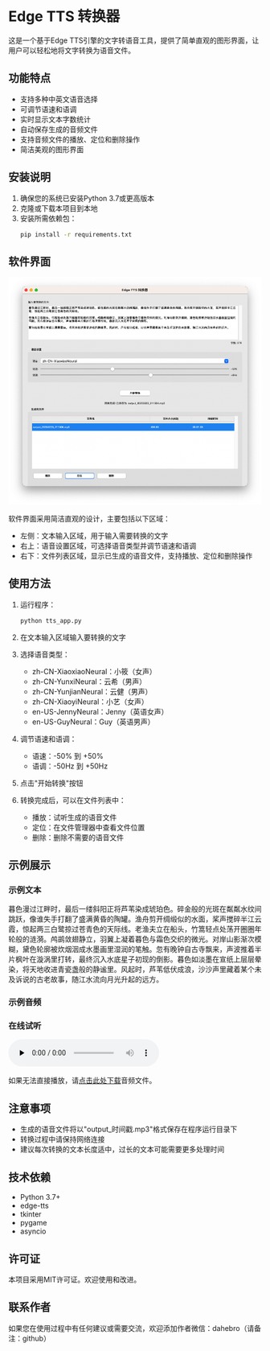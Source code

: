 # Edge TTS 转换器

这是一个基于Edge TTS引擎的文字转语音工具，提供了简单直观的图形界面，让用户可以轻松地将文字转换为语音文件。

## 功能特点

- 支持多种中英文语音选择
- 可调节语速和语调
- 实时显示文本字数统计
- 自动保存生成的音频文件
- 支持音频文件的播放、定位和删除操作
- 简洁美观的图形界面

## 安装说明

1. 确保您的系统已安装Python 3.7或更高版本
2. 克隆或下载本项目到本地
3. 安装所需依赖包：
   ```bash
   pip install -r requirements.txt
   ```

## 软件界面

![软件界面截图](images/interface.png)

软件界面采用简洁直观的设计，主要包括以下区域：
- 左侧：文本输入区域，用于输入需要转换的文字
- 右上：语音设置区域，可选择语音类型并调节语速和语调
- 右下：文件列表区域，显示已生成的语音文件，支持播放、定位和删除操作

## 使用方法

1. 运行程序：
   ```bash
   python tts_app.py
   ```

2. 在文本输入区域输入要转换的文字

3. 选择语音类型：
   - zh-CN-XiaoxiaoNeural：小筱（女声）
   - zh-CN-YunxiNeural：云希（男声）
   - zh-CN-YunjianNeural：云健（男声）
   - zh-CN-XiaoyiNeural：小艺（女声）
   - en-US-JennyNeural：Jenny（英语女声）
   - en-US-GuyNeural：Guy（英语男声）

4. 调节语速和语调：
   - 语速：-50% 到 +50%
   - 语调：-50Hz 到 +50Hz

5. 点击"开始转换"按钮

6. 转换完成后，可以在文件列表中：
   - 播放：试听生成的语音文件
   - 定位：在文件管理器中查看文件位置
   - 删除：删除不需要的语音文件

## 示例展示

### 示例文本

暮色漫过江畔时，最后一缕斜阳正将芦苇染成琥珀色。碎金般的光斑在粼粼水纹间跳跃，像谁失手打翻了盛满黄昏的陶罐。渔舟剪开绸缎似的水面，桨声搅碎半江云霞，惊起两三白鹭掠过苍青色的天际线。老渔夫立在船头，竹篙轻点处荡开圈圈年轮般的涟漪。鸬鹚敛翅静立，羽翼上凝着暮色与霜色交织的微光。对岸山影渐次模糊，黛色轮廓被炊烟洇成水墨画里湿润的笔触。忽有晚钟自古寺飘来，声波推着半片枫叶在漩涡里打转，最终沉入水底星子初现的倒影。暮色如淡墨在宣纸上层层晕染，将天地收进青瓷盏般的静谧里。风起时，芦苇低伏成浪，沙沙声里藏着某个未及诉说的古老故事，随江水流向月光升起的远方。

### 示例音频

### 在线试听

<!-- 方案1：HTML5 Audio标签 -->
<audio id="audioPlayer" controls preload="none" controlsList="nodownload">
  <source src="https://raw.githubusercontent.com/dahebro/gen_voice_by_Edge_tts/main/examples/output_20250223_211304.mp3" type="audio/mpeg">
</audio>

<!-- 方案2：使用第三方播放器 -->
<div id="aplayer"></div>

<!-- 方案3：直接下载链接 -->
<p>如果无法直接播放，请<a href="https://raw.githubusercontent.com/dahebro/gen_voice_by_Edge_tts/main/examples/output_20250223_211304.mp3" download="示例音频.mp3">点击此处下载</a>音频文件。</p>

<!-- 引入APlayer播放器 -->
<link rel="stylesheet" href="https://cdn.jsdelivr.net/npm/aplayer/dist/APlayer.min.css">
<script src="https://cdn.jsdelivr.net/npm/aplayer/dist/APlayer.min.js"></script>

<script>
  // 初始化APlayer播放器
  const ap = new APlayer({
    container: document.getElementById('aplayer'),
    audio: [{
      name: '示例音频',
      artist: 'Edge TTS',
      url: 'https://raw.githubusercontent.com/dahebro/gen_voice_by_Edge_tts/main/examples/output_20250223_211304.mp3',
      cover: 'https://raw.githubusercontent.com/dahebro/gen_voice_by_Edge_tts/main/images/interface.png'
    }]
  });
</script>

## 注意事项

- 生成的语音文件将以"output_时间戳.mp3"格式保存在程序运行目录下
- 转换过程中请保持网络连接
- 建议每次转换的文本长度适中，过长的文本可能需要更多处理时间

## 技术依赖

- Python 3.7+
- edge-tts
- tkinter
- pygame
- asyncio

## 许可证

本项目采用MIT许可证。欢迎使用和改进。

## 联系作者

如果您在使用过程中有任何建议或需要交流，欢迎添加作者微信：dahebro（请备注：github）